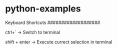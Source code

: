 # python-examples


Keyboard Shortcuts
###################

ctrl+` -> Switch to terminal

shift + enter -> Execute currect selection in terminal